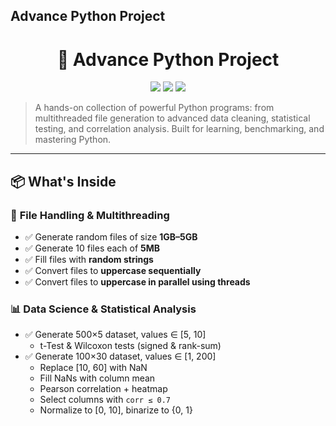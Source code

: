 ## Advance Python Project

<h1 align="center">🚀 Advance Python Project</h1>

<p align="center">
  <img src="https://img.shields.io/badge/Python-3.8+-blue.svg"/>
  <img src="https://img.shields.io/badge/License-MIT-green.svg"/>
  <img src="https://img.shields.io/github/stars/KudratBatta/Advance-Python-Project?style=social"/>
</p>

> A hands-on collection of powerful Python programs: from multithreaded file generation to advanced data cleaning, statistical testing, and correlation analysis. Built for learning, benchmarking, and mastering Python.

---

## 📦 What's Inside

### 🧵 **File Handling & Multithreading**
- ✅ Generate random files of size **1GB–5GB**
- ✅ Generate 10 files each of **5MB**
- ✅ Fill files with **random strings**
- ✅ Convert files to **uppercase sequentially**
- ✅ Convert files to **uppercase in parallel using threads**

### 📊 **Data Science & Statistical Analysis**
- ✅ Generate 500×5 dataset, values ∈ [5, 10]
  - t-Test & Wilcoxon tests (signed & rank-sum)
- ✅ Generate 100×30 dataset, values ∈ [1, 200]
  - Replace [10, 60] with NaN
  - Fill NaNs with column mean
  - Pearson correlation + heatmap
  - Select columns with `corr ≤ 0.7`
  - Normalize to [0, 10], binarize to {0, 1}



